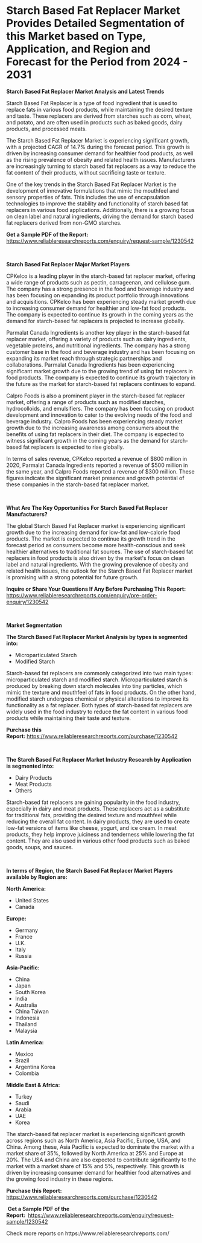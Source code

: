 <p><h1>Starch Based Fat Replacer Market Provides Detailed Segmentation of this Market based on Type, Application, and Region and Forecast for the Period from 2024 - 2031</h1></p><p><strong>Starch Based Fat Replacer Market Analysis and Latest Trends</strong></p>
<p><p>Starch Based Fat Replacer is a type of food ingredient that is used to replace fats in various food products, while maintaining the desired texture and taste. These replacers are derived from starches such as corn, wheat, and potato, and are often used in products such as baked goods, dairy products, and processed meats.</p><p>The Starch Based Fat Replacer Market is experiencing significant growth, with a projected CAGR of 14.7% during the forecast period. This growth is driven by increasing consumer demand for healthier food products, as well as the rising prevalence of obesity and related health issues. Manufacturers are increasingly turning to starch based fat replacers as a way to reduce the fat content of their products, without sacrificing taste or texture.</p><p>One of the key trends in the Starch Based Fat Replacer Market is the development of innovative formulations that mimic the mouthfeel and sensory properties of fats. This includes the use of encapsulation technologies to improve the stability and functionality of starch based fat replacers in various food applications. Additionally, there is a growing focus on clean label and natural ingredients, driving the demand for starch based fat replacers derived from non-GMO starches.</p></p>
<p><strong>Get a Sample PDF of the Report:&nbsp;</strong> <a href="https://www.reliableresearchreports.com/enquiry/request-sample/1230542">https://www.reliableresearchreports.com/enquiry/request-sample/1230542</a></p>
<p>&nbsp;</p>
<p><strong>Starch Based Fat Replacer Major Market Players</strong></p>
<p><p>CPKelco is a leading player in the starch-based fat replacer market, offering a wide range of products such as pectin, carrageenan, and cellulose gum. The company has a strong presence in the food and beverage industry and has been focusing on expanding its product portfolio through innovations and acquisitions. CPKelco has been experiencing steady market growth due to increasing consumer demand for healthier and low-fat food products. The company is expected to continue its growth in the coming years as the demand for starch-based fat replacers is projected to increase globally.</p><p>Parmalat Canada Ingredients is another key player in the starch-based fat replacer market, offering a variety of products such as dairy ingredients, vegetable proteins, and nutritional ingredients. The company has a strong customer base in the food and beverage industry and has been focusing on expanding its market reach through strategic partnerships and collaborations. Parmalat Canada Ingredients has been experiencing significant market growth due to the growing trend of using fat replacers in food products. The company is expected to continue its growth trajectory in the future as the market for starch-based fat replacers continues to expand.</p><p>Calpro Foods is also a prominent player in the starch-based fat replacer market, offering a range of products such as modified starches, hydrocolloids, and emulsifiers. The company has been focusing on product development and innovation to cater to the evolving needs of the food and beverage industry. Calpro Foods has been experiencing steady market growth due to the increasing awareness among consumers about the benefits of using fat replacers in their diet. The company is expected to witness significant growth in the coming years as the demand for starch-based fat replacers is expected to rise globally.</p><p>In terms of sales revenue, CPKelco reported a revenue of $800 million in 2020, Parmalat Canada Ingredients reported a revenue of $500 million in the same year, and Calpro Foods reported a revenue of $300 million. These figures indicate the significant market presence and growth potential of these companies in the starch-based fat replacer market.</p></p>
<p>&nbsp;</p>
<p><strong>What Are The Key Opportunities For Starch Based Fat Replacer Manufacturers?</strong></p>
<p><p>The global Starch Based Fat Replacer market is experiencing significant growth due to the increasing demand for low-fat and low-calorie food products. The market is expected to continue its growth trend in the forecast period as consumers become more health-conscious and seek healthier alternatives to traditional fat sources. The use of starch-based fat replacers in food products is also driven by the market's focus on clean label and natural ingredients. With the growing prevalence of obesity and related health issues, the outlook for the Starch Based Fat Replacer market is promising with a strong potential for future growth.</p></p>
<p><strong>Inquire or Share Your Questions If Any Before Purchasing This Report:</strong> <a href="https://www.reliableresearchreports.com/enquiry/pre-order-enquiry/1230542">https://www.reliableresearchreports.com/enquiry/pre-order-enquiry/1230542</a></p>
<p>&nbsp;</p>
<p><strong>Market Segmentation</strong></p>
<p><strong>The Starch Based Fat Replacer Market Analysis by types is segmented into:</strong></p>
<p><ul><li>Microparticulated Starch</li><li>Modified Starch</li></ul></p>
<p><p>Starch-based fat replacers are commonly categorized into two main types: microparticulated starch and modified starch. Microparticulated starch is produced by breaking down starch molecules into tiny particles, which mimic the texture and mouthfeel of fats in food products. On the other hand, modified starch undergoes chemical or physical alterations to improve its functionality as a fat replacer. Both types of starch-based fat replacers are widely used in the food industry to reduce the fat content in various food products while maintaining their taste and texture.</p></p>
<p><strong>Purchase this Report:&nbsp;</strong><a href="https://www.reliableresearchreports.com/purchase/1230542">https://www.reliableresearchreports.com/purchase/1230542</a></p>
<p>&nbsp;</p>
<p><strong>The Starch Based Fat Replacer Market Industry Research by Application is segmented into:</strong></p>
<p><ul><li>Dairy Products</li><li>Meat Products</li><li>Others</li></ul></p>
<p><p>Starch-based fat replacers are gaining popularity in the food industry, especially in dairy and meat products. These replacers act as a substitute for traditional fats, providing the desired texture and mouthfeel while reducing the overall fat content. In dairy products, they are used to create low-fat versions of items like cheese, yogurt, and ice cream. In meat products, they help improve juiciness and tenderness while lowering the fat content. They are also used in various other food products such as baked goods, soups, and sauces.</p></p>
<p>&nbsp;</p>
<p><strong>In terms of Region, the Starch Based Fat Replacer Market Players available by Region are:</strong></p>
<p>
    <p> <strong> North America: </strong>
        <ul>
            <li>United States</li>
            <li>Canada</li>
        </ul>
        </p> 
    <p> <strong> Europe: </strong>
        <ul>
            <li>Germany</li>
            <li>France</li>
            <li>U.K.</li>
            <li>Italy</li>
            <li>Russia</li>
        </ul>
        </p> 
    <p> <strong> Asia-Pacific: </strong>
        <ul>
            <li>China</li>
            <li>Japan</li>
            <li>South Korea</li>
            <li>India</li>
            <li>Australia</li>
            <li>China Taiwan</li>
            <li>Indonesia</li>
            <li>Thailand</li>
            <li>Malaysia</li>
        </ul>
        </p> 
    <p> <strong> Latin America: </strong>
        <ul>
            <li>Mexico</li>
            <li>Brazil</li>
            <li>Argentina Korea</li>
            <li>Colombia</li>
        </ul>
        </p> 
    <p> <strong> Middle East & Africa: </strong>
        <ul>
            <li>Turkey</li>
            <li>Saudi</li>
            <li>Arabia</li>
            <li>UAE</li>
            <li>Korea</li>
        </ul>
    </p>
    </p>
<p><p>The starch-based fat replacer market is experiencing significant growth across regions such as North America, Asia Pacific, Europe, USA, and China. Among these, Asia Pacific is expected to dominate the market with a market share of 35%, followed by North America at 25% and Europe at 20%. The USA and China are also expected to contribute significantly to the market with a market share of 15% and 5%, respectively. This growth is driven by increasing consumer demand for healthier food alternatives and the growing food industry in these regions.</p></p>
<p><strong>Purchase this Report: </strong><a href="https://www.reliableresearchreports.com/purchase/1230542">https://www.reliableresearchreports.com/purchase/1230542</a></p>
<p>&nbsp;<strong>Get a Sample PDF of the Report:&nbsp;&nbsp;</strong><a href="https://www.reliableresearchreports.com/enquiry/request-sample/1230542">https://www.reliableresearchreports.com/enquiry/request-sample/1230542</a></p>
<p><strong></strong></p>
<p>Check more reports on https://www.reliableresearchreports.com/</p>